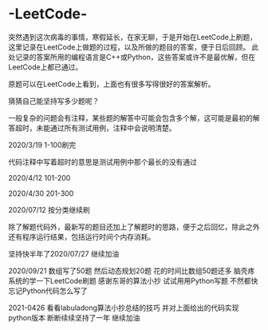 # -LeetCode-
突然遇到这次病毒的事情，寒假延长，在家无聊，于是开始在LeetCode上刷题，这里记录在LeetCode上做题的过程，以及所做的题目的答案，便于日后回顾。
此处记录的答案所用的编程语言是C++或Python，这些答案或许不是最优解，但在LeetCode上都已通过。

原题可以在LeetCode上看到，上面也有很多写得很好的答案解析。

猜猜自己能坚持写多少题呢？

一般复杂的问题会有注释，某些题的解答中可能会包含多个解，这可能是最初的解答超时，未能通过所有测试用例，注释中会说明清楚。

2020/3/19 1-100刷完

代码注释中写着超时的意思是测试用例中那个最长的没有通过

2020/4/12 101-200

2020/4/30 201-300

2020/07/12 按分类继续刷

除了解题代码外，最新写的题目还加上了解题时的思路，便于之后回忆，除此之外还有程序运行结果，包括运行时间个内存消耗。

坚持快半年了2020/07/27 继续加油

2020/09/21 数组写了50题 然后动态规划20题 花的时间比数组50题还多 脑壳疼
系统的学一下LeetCode刷题 感谢东哥的算法小抄
试试用用Python写题 不然都快忘记Python代码怎么写了

2021-0426
看看labuladong算法小抄总结的技巧 并对上面给出的代码实现python版本
断断续续坚持了一年 继续加油
